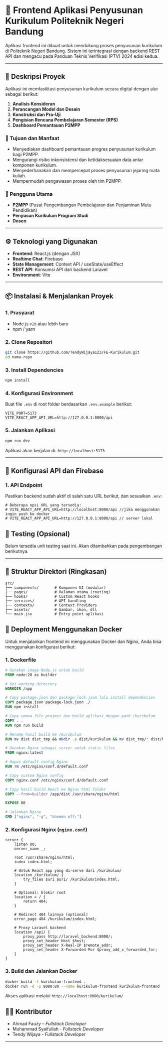 
# 📘 Frontend Aplikasi Penyusunan Kurikulum Politeknik Negeri Bandung

Aplikasi frontend ini dibuat untuk mendukung proses penyusunan kurikulum di Politeknik Negeri Bandung. Sistem ini terintegrasi dengan backend REST API dan mengacu pada Panduan Teknis Verifikasi (PTV) 2024 edisi kedua.

---

## 🧾 Deskripsi Proyek

Aplikasi ini memfasilitasi penyusunan kurikulum secara digital dengan alur sebagai berikut:
1. **Analisis Konsideran**
2. **Perancangan Model dan Desain**
3. **Konstruksi dan Pra-Uji**
4. **Pengisian Rencana Pembelajaran Semester (RPS)**
5. **Dashboard Pemantauan P2MPP**

### 🎯 Tujuan dan Manfaat
- Menyediakan dashboard pemantauan progres penyusunan kurikulum bagi P2MPP.
- Mengurangi risiko inkonsistensi dan ketidaksesuaian data antar komponen kurikulum.
- Menyederhanakan dan mempercepat proses penyusunan jejaring mata kuliah.
- Mempermudah pengawasan proses oleh tim P2MPP.

### 👥 Pengguna Utama
- **P2MPP** (Pusat Pengembangan Pembelajaran dan Penjaminan Mutu Pendidikan)
- **Penyusun Kurikulum Program Studi**
- **Dosen**

---

## ⚙️ Teknologi yang Digunakan

- **Frontend**: React.js (dengan JSX)
- **Realtime Chat**: Firebase
- **State Management**: Context API / useState/useEffect
- **REST API**: Konsumsi API dari backend Laravel
- **Environment**: Vite

---

## 📦 Instalasi & Menjalankan Proyek

### 1. Prasyarat
- Node.js `v20` atau lebih baru
- npm / yarn

### 2. Clone Repositori
```bash
git clone https://github.com/TendyWijaya123/FE-Kurikulum.git
cd nama-repo
```

### 3. Install Dependencies
```bash
npm install
```

### 4. Konfigurasi Environment
Buat file `.env` di root folder berdasarkan `.env.example` berikut:

```env
VITE_PORT=5173
VITE_REACT_APP_API_URL=http://127.0.0.1:8000/api
```

### 5. Jalankan Aplikasi
```bash
npm run dev
```

Aplikasi akan berjalan di: `http://localhost:5173`

---

## 🔐 Konfigurasi API dan Firebase

### 1. API Endpoint
Pastikan backend sudah aktif di salah satu URL berikut, dan sesuaikan `.env`:

```env
# Beberapa opsi URL yang tersedia:
# VITE_REACT_APP_API_URL=http://localhost:8000/api //jika menggunakan ingin push ke docker
# VITE_REACT_APP_API_URL=http://127.0.0.1:8000/api // server lokal

```


## 🧪 Testing (Opsional)

Belum tersedia unit testing saat ini. Akan ditambahkan pada pengembangan berikutnya.

---

## 🧭 Struktur Direktori (Ringkasan)

```
src/
├── components/       # Komponen UI (modular)
├── pages/            # Halaman utama (routing)
├── hooks/            # Custom React hooks
├── services/         # API handling
├── contexts/         # Context Providers
├── assets/           # Gambar, ikon, dll
└── main.jsx          # Entry point aplikasi
```

## 🐳 Deployment Menggunakan Docker

Untuk menjalankan frontend ini menggunakan Docker dan Nginx, Anda bisa menggunakan konfigurasi berikut:

### 1. Dockerfile

```dockerfile
# Gunakan image Node.js untuk build
FROM node:20 as builder

# Set working directory
WORKDIR /app

# Copy package.json dan package-lock.json lalu install dependencies
COPY package.json package-lock.json ./
RUN npm install

# Copy semua file project dan build aplikasi dengan path /kurikulum
COPY . .
RUN npm run build

# Rename hasil build ke /kurikulum
RUN mv dist dist_tmp && mkdir -p dist/kurikulum && mv dist_tmp/* dist/kurikulum/

# Gunakan Nginx sebagai server untuk static files
FROM nginx:latest

# Hapus default config Nginx
RUN rm /etc/nginx/conf.d/default.conf

# Copy custom Nginx config
COPY nginx.conf /etc/nginx/conf.d/default.conf

# Copy hasil build React ke Nginx html folder
COPY --from=builder /app/dist /usr/share/nginx/html

EXPOSE 80

# Jalankan Nginx
CMD ["nginx", "-g", "daemon off;"]
```

### 2. Konfigurasi Nginx (`nginx.conf`)

```nginx
server {
    listen 80;
    server_name _;

    root /usr/share/nginx/html;
    index index.html;

    # Untuk React app yang di-serve dari /kurikulum/
    location /kurikulum/ {
        try_files $uri $uri/ /kurikulum/index.html;
    }

    # Optional: blokir root
    location = / {
        return 404;
    }

    # Redirect 404 lainnya (optional)
    error_page 404 /kurikulum/index.html;

    # Proxy Laravel backend
    location /api/ {
        proxy_pass http://laravel_backend:8000/;
        proxy_set_header Host $host;
        proxy_set_header X-Real-IP $remote_addr;
        proxy_set_header X-Forwarded-For $proxy_add_x_forwarded_for;
    }
}
```

### 3. Build dan Jalankan Docker

```bash
docker build -t kurikulum-frontend .
docker run -d -p 8080:80 --name kurikulum-frontend kurikulum-frontend
```

Akses aplikasi melalui `http://localhost:8080/kurikulum/`


## 👨‍💻 Kontributor

- Ahmad Fauzy – _Fullstack Developer_
- Muhammad Syaifullah - _Fullstack Developer_
- Tendy Wijaya - _Fullstack Developer_

---


